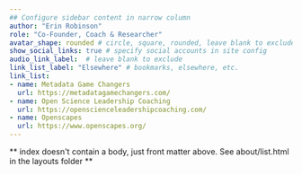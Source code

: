 ```yaml
---
## Configure sidebar content in narrow column
author: "Erin Robinson"
role: "Co-Founder, Coach & Researcher"
avatar_shape: rounded # circle, square, rounded, leave blank to exclude
show_social_links: true # specify social accounts in site config
audio_link_label:  # leave blank to exclude
link_list_label: "Elsewhere" # bookmarks, elsewhere, etc.
link_list:
- name: Metadata Game Changers
  url: https://metadatagamechangers.com/
- name: Open Science Leadership Coaching
  url: https://openscienceleadershipcoaching.com/
- name: Openscapes 
  url: https://www.openscapes.org/
---
```


** index doesn't contain a body, just front matter above.
See about/list.html in the layouts folder **